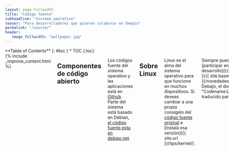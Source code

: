 ```yaml
---
layout: page-fullwidth
title: "Código fuente"
subheadline: "Sistema operativo"
teaser: "Para desarrolladores que quieren colaborar en Deepin"
permalink: "/source/"
header:
   image_fullwidth: "wallpaper.jpg"
---
```

<div class="row">
<div class="medium-4 medium-push-8 columns" markdown="1">
<div class="panel radius" markdown="1">
**Table of Contents**
{: #toc }
*  TOC
{:toc}
</div>
</div><!-- /.medium-4.columns -->

<div class="medium-8 medium-pull-4 columns" markdown="1">
{% include _improve_content.html %}

## Componentes de código abierto

Los códigos fuente del sistema operativo y las aplicaciones está en [Github](https://github.com/linuxdeepin/). Parte del sistema está basado en Debian, [el código fuente esta en debian.net](https://sources.debian.net/).

## Sobre Linux
Linux es el alma del sistema operativo para que funcione en muchos dispositivos. Si deseas cambiar a una propia consígelo del [código fuente original](https://github.com/torvalds/linux) e [instala esa versión]({{ site.url }}/tips/kernel/).

Siempre puedes [participar en su desarrollo]({{ site.url }}{{ site.baseurl }}/novedades/kernel/). Debajo, el documental "Codename:Linux" traducido para RTVE:
<div class="flex-video">
        <iframe width="1280" height="720" src="//www.youtube.com/embed/r8I-eJGL7O8" frameborder="0" allowfullscreen></iframe>
</div>

<a class="radius button small" href="{{ site.url }}{{ site.baseurl }}/actividades/kernel/">Ayúdanos a llegar a más dispositivos ›</a>

## Depende de tí

Si bien Deepin puede ejecutar aplicaciones comerciales, algunos bajo [código abierto](https://en.wikipedia.org/wiki/Business_models_for_open-source_software), o las de Android, siempre puedes sugerir una aplicación (quizás sea la [aplicación ideal]({{ site.url }}{{ site.baseurl }}/guiapps/)).

Un buen sistema no trata de ser perfecta, sino busca ser auténtica (cara a cara con el usuario), organizada (evitando la fragmentación) y accesible. Siempre puedes dar tu comentario sin importar la experiencia que tengas en la computadora.

Evita el cliché hacer un proyecto **solo para entusiastas** o generar conflicto sin sentido aparente. No generes frustación a los verdaderos desarrolladores, apóyalos y motívalos a hacer buenos productos.

<a class="radius button small" href="{{ site.url }}{{ site.baseurl }}/anexos/dudas-softlibre/">¿Tienes dudas sobre el software libre? ›</a>

<a class="radius button small" href="{{ site.url }}{{ site.baseurl }}/anexos/dudas-tecnicas/">¿Quieres conocer más sobre el sistema operativo? ›</a>

{% include alert success='Quieres mejorar, ¡colabora con nosotros!' %}
{% include _improve_content.html %}

</div><!-- /.medium-8.columns -->
</div><!-- /.row -->
